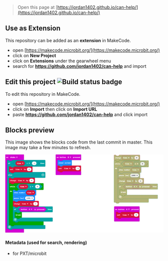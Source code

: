 
> Open this page at [https://jordan1402.github.io/can-help/](https://jordan1402.github.io/can-help/)

## Use as Extension

This repository can be added as an **extension** in MakeCode.

* open [https://makecode.microbit.org/](https://makecode.microbit.org/)
* click on **New Project**
* click on **Extensions** under the gearwheel menu
* search for **https://github.com/jordan1402/can-help** and import

## Edit this project ![Build status badge](https://github.com/jordan1402/can-help/workflows/MakeCode/badge.svg)

To edit this repository in MakeCode.

* open [https://makecode.microbit.org/](https://makecode.microbit.org/)
* click on **Import** then click on **Import URL**
* paste **https://github.com/jordan1402/can-help** and click import

## Blocks preview

This image shows the blocks code from the last commit in master.
This image may take a few minutes to refresh.

![A rendered view of the blocks](https://github.com/jordan1402/can-help/raw/master/.github/makecode/blocks.png)

#### Metadata (used for search, rendering)

* for PXT/microbit
<script src="https://makecode.com/gh-pages-embed.js"></script><script>makeCodeRender("{{ site.makecode.home_url }}", "{{ site.github.owner_name }}/{{ site.github.repository_name }}");</script>
